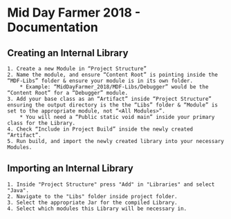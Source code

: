# Mid Day Farmer 2018 - Documentation

## Creating an Internal Library
	1. Create a new Module in “Project Structure”
	2. Name the module, and ensure “Content Root” is pointing inside the “MDF-Libs” folder & ensure your module is in its own folder.
		* Example: “MidDayFarmer_2018/MDF-Libs/Debugger” would be the “Content Root” for a “Debugger” module.
	3. Add your base class as an “Artifact” inside “Project Structure” ensuring the output directory is the the “Libs” folder & “Module” is set to the appropriate module, not “<All Modules>”.
		* You will need a “Public static void main” inside your primary class for the Library.
	4. Check “Include in Project Build” inside the newly created “Artifact”.
	5. Run build, and import the newly created library into your necessary Modules.
	
## Importing an Internal Library
    1. Inside "Project Structure" press "Add" in "Libraries" and select "Java".
    2. Navigate to the "Libs" folder inside project folder.
    3. Select the appropriate Jar for the compiled Library.
    4. Select which modules this Library will be necessary in.